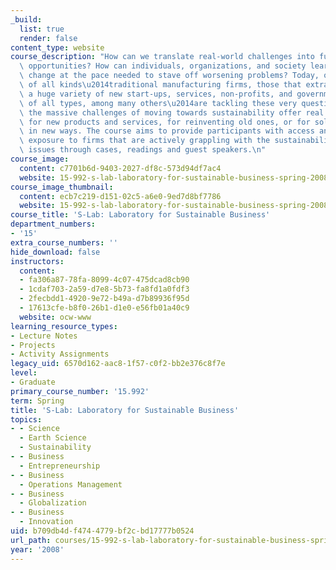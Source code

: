 ```yaml
---
_build:
  list: true
  render: false
content_type: website
course_description: "How can we translate real-world challenges into future business\
  \ opportunities? How can individuals, organizations, and society learn and undergo\
  \ change at the pace needed to stave off worsening problems? Today, organizations\
  \ of all kinds\u2014traditional manufacturing firms, those that extract resources,\
  \ a huge variety of new start-ups, services, non-profits, and governmental organizations\
  \ of all types, among many others\u2014are tackling these very questions. For some,\
  \ the massive challenges of moving towards sustainability offer real opportunities\
  \ for new products and services, for reinventing old ones, or for solving problems\
  \ in new ways. The course aims to provide participants with access and in-depth\
  \ exposure to firms that are actively grappling with the sustainability-related\
  \ issues through cases, readings and guest speakers.\n"
course_image:
  content: c7701b6d-9403-2027-df8c-573d94df7ac4
  website: 15-992-s-lab-laboratory-for-sustainable-business-spring-2008
course_image_thumbnail:
  content: ecb7c219-d151-02c5-a6e0-9ed7d8bf7786
  website: 15-992-s-lab-laboratory-for-sustainable-business-spring-2008
course_title: 'S-Lab: Laboratory for Sustainable Business'
department_numbers:
- '15'
extra_course_numbers: ''
hide_download: false
instructors:
  content:
  - fa306a87-78fa-8099-4c07-475dcad8cb90
  - 1cdaf703-2a59-d7e8-5b73-fa8fd1a0fdf3
  - 2fecbdd1-4920-9e72-b49a-d7b89936f95d
  - 17613cfe-b8f0-26b1-d1e0-e56fb01a40c9
  website: ocw-www
learning_resource_types:
- Lecture Notes
- Projects
- Activity Assignments
legacy_uid: 6570d162-aac8-1f57-c0f2-bb2e376c8f7e
level:
- Graduate
primary_course_number: '15.992'
term: Spring
title: 'S-Lab: Laboratory for Sustainable Business'
topics:
- - Science
  - Earth Science
  - Sustainability
- - Business
  - Entrepreneurship
- - Business
  - Operations Management
- - Business
  - Globalization
- - Business
  - Innovation
uid: b709db4d-f474-4779-bf2c-bd17777b0524
url_path: courses/15-992-s-lab-laboratory-for-sustainable-business-spring-2008
year: '2008'
---
```

